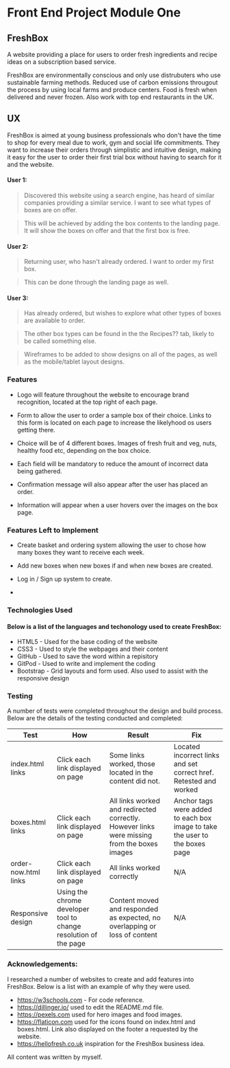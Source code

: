 # Front End Project Module One

## FreshBox

A website providing a place for users to order fresh ingredients and recipe ideas on a subscription based service.

FreshBox are environmentally conscious and only use distrubuters who use sustainable farming methods. Reduced use of carbon emissions
througout the process by using local farms and produce centers. Food is fresh when delivered and never frozen. Also work
with top end restaurants in the UK.

## UX

FreshBox is aimed at young business professionals who don't have the time to shop for every meal
due to work, gym and social life commitments. They want to increase their orders through simplistic and intuitive
design, making it easy for the user to order their first trial box without having to search for it and the
website.

#### User 1:

> Discovered this website using a search engine, has heard of similar companies providing a similar service.
> I want to see what types of boxes are on offer.

> This will be achieved by adding the box contents to the landing page. It will show the boxes on offer and that the
> first box is free.

#### User 2:

> Returning user, who hasn't already ordered. I want to order my first box.

> This can be done through the landing page as well.

#### User 3:

> Has already ordered, but wishes to explore what other types of boxes are available to order.

> The other box types can be found in the the Recipes?? tab, likely to be called something else.

> Wireframes to be added to show designs on all of the pages, as well as the mobile/tablet layout designs.

### Features

- Logo will feature throughout the website to encourage brand recognition, located at the top right of each page.

- Form to allow the user to order a sample box of their choice. Links to this form is located on each page to increase the likelyhood os users getting there.

- Choice will be of 4 different boxes. Images of fresh fruit and veg, nuts, healthy food etc, depending on the box choice.

- Each field will be mandatory to reduce the amount of incorrect data being gathered.

- Confirmation message will also appear after the user has placed an order.

- Information will appear when a user hovers over the images on the box page.

### Features Left to Implement

- Create basket and ordering system allowing the user to chose how many boxes they want to receive each week.

- Add new boxes when new boxes if and when new boxes are created.

- Log in / Sign up system to create.

-

### Technologies Used

#### Below is a list of the languages and techonology used to create FreshBox:

- HTML5 - Used for the base coding of the website
- CSS3 - Used to style the webpages and their content
- GitHub - Used to save the word within a repisitory
- GitPod - Used to write and implement the coding
- Bootstrap - Grid layouts and form used. Also used to assist with the responsive design

### Testing

A number of tests were completed throughout the design and build process. Below are the details of the testing conducted and completed:

| Test                 | How                                                              | Result                                                                                      | Fix                                                                         |
| -------------------- | ---------------------------------------------------------------- | ------------------------------------------------------------------------------------------- | --------------------------------------------------------------------------- |
| index.html links     | Click each link displayed on page                                | Some links worked, those located in the content did not.                                    | Located incorrect links and set correct href. Retested and worked           |
| boxes.html links     | Click each link displayed on page                                | All links worked and redirected correctly. However links were missing from the boxes images | Anchor tags were added to each box image to take the user to the boxes page |
| order-now.html links | Click each link displayed on page                                | All links worked correctly                                                                  | N/A                                                                         |
| Responsive design    | Using the chrome developer tool to change resolution of the page | Content moved and responded as expected, no overlapping or loss of content                  | N/A                                                                         |

### Acknowledgements:

I researched a number of websites to create and add features into FreshBox. Below is a list with an example of why they were used.

- https://w3schools.com - For code reference.
- https://dillinger.io/ used to edit the README.md file.
- https://pexels.com used for hero images and food images.
- https://flaticon.com used for the icons found on index.html and boxes.html. Link also displayed on the footer a requested by the website.
- https://hellofresh.co.uk inspiration for the FreshBox business idea.

All content was written by myself.
